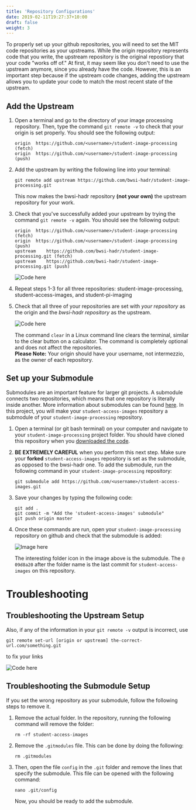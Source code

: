 ```yaml
---
title: 'Repository Configurations'
date: 2019-02-11T19:27:37+10:00
draft: false
weight: 3
---
```


To properly set up your github repositories, you will need to set the MIT code repositories as your upstreams. While the origin repository represents code that you write, the upstream repository is the original repostiory that your code "works off of." At first, it may seem like you don't need to use the upstream anymore, since you already have the code. However, this is an important step because if the upstream code changes, adding the upstream allows you to update your code to match the most recent state of the upstream.

## Add the Upstream

1. Open a terminal and go to the directory of your image processing repository. Then, type the command `git remote -v` to check that your origin is set properly. You should see the following output:
	```
	origin	https://github.com/<username>/student-image-processing (fetch)
	origin	https://github.com/<username>/student-image-processing (push)
	```

2. Add the upstream by writing the following line into your terminal:
	```
	git remote add upstream https://github.com/bwsi-hadr/student-image-processing.git
	```
	This now makes the bwsi-hadr repository **(not your own)** the upstream repository for your work.

3. Check that you've successfully added your upstream by trying the command `git remote -v` again. You should see the following output:
	```
	origin	https://github.com/<username>/student-image-processing (fetch)
	origin	https://github.com/<username>/student-image-processing (push)
	upstream	https://github.com/bwsi-hadr/student-image-processing.git (fetch)
	upstream	https://github.com/bwsi-hadr/student-image-processing.git (push)
	```

	![Code here](/JEFFRIS/git-remote-v-add-upstream.gif)

4. Repeat steps 1-3 for all three repositories: student-image-processing, student-access-images, and student-pi-imaging

5. Check that all three of your repositories are set with _your repository_ as the origin and the _bwsi-hadr repository_ as the upstream.

	![Code here](/JEFFRIS/git-remote-v-double-check.gif)

	The command `clear` in a Linux command line clears the terminal, similar to the clear button on a calculator. The command is completely optional and does not affect the repositories. <br />
	**Please Note:** Your origin should have your username, not intermezzio, as the owner of each repository. 

## Set up your Submodule

Submodules are an important feature for larger git projects. A submodule connects two repositories, which means that one repository is literally inside another. More information about submodules can be found [here](https://www.atlassian.com/blog/git/git-submodules-workflows-tips). In this project, you will make your `student-access-images` repository a submodule of your `student-image-processing` repository.

1. Open a terminal (or git bash terminal) on your computer and navigate to your `student-image-processing` project folder. You should have cloned this repository when you [downloaded the code](/JEFFRIS/docs/code-downloads).

2. **BE EXTREMELY CAREFUL** when you perform this next step. Make sure your **forked** `student-access-images` repository is set as the submodule, as opposed to the bwsi-hadr one. To add the submodule, run the following command in your `student-image-processing` repository:
	```
	git submodule add https://github.com/<username>/student-access-images.git
	```

3. Save your changes by typing the following code:
	```
	git add .
	git commit -m "Add the 'student-access-images' submodule"
	git push origin master
	```

4. Once these commands are run, open your `student-image-processing` repository on github and check that the submodule is added:
	
	![Image here](/JEFFRIS/github-submodule-added.png)

	The interesting folder icon in the image above is the submodule. The `@ 09d8a20` after the folder name is the last commit for `student-access-images` on this repository.

# Troubleshooting

## Troubleshooting the Upstream Setup

Also, if any of the information in your `git remote -v` output is incorrect, use <br />
```
git remote set-url [origin or upstream] the-correct-url.com/something.git
```
to fix your links

![Code here](/JEFFRIS/git-remote-set-url.gif)

## Troubleshooting the Submodule Setup

If you set the wrong repository as your submodule, follow the following steps to remove it.

1. Remove the actual folder. In the repository, running the following command will remove the folder:
	```
	rm -rf student-access-images
	```

2. Remove the `.gitmodules` file. This can be done by doing the following:
	```
	rm .gitmodules
	```

3. Then, open the file `config` in the `.git` folder and remove the lines that specify the submodule. This file can be opened with the following command:
	```
	nano .git/config
	```
	Now, you should be ready to add the submodule.
